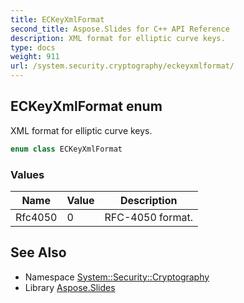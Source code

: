```yaml
---
title: ECKeyXmlFormat
second_title: Aspose.Slides for C++ API Reference
description: XML format for elliptic curve keys.
type: docs
weight: 911
url: /system.security.cryptography/eckeyxmlformat/
---
```

## ECKeyXmlFormat enum


XML format for elliptic curve keys.

```cpp
enum class ECKeyXmlFormat
```

### Values

| Name | Value | Description |
| --- | --- | --- |
| Rfc4050 | 0 | RFC-4050 format. |

## See Also

* Namespace [System::Security::Cryptography](../)
* Library [Aspose.Slides](../../)